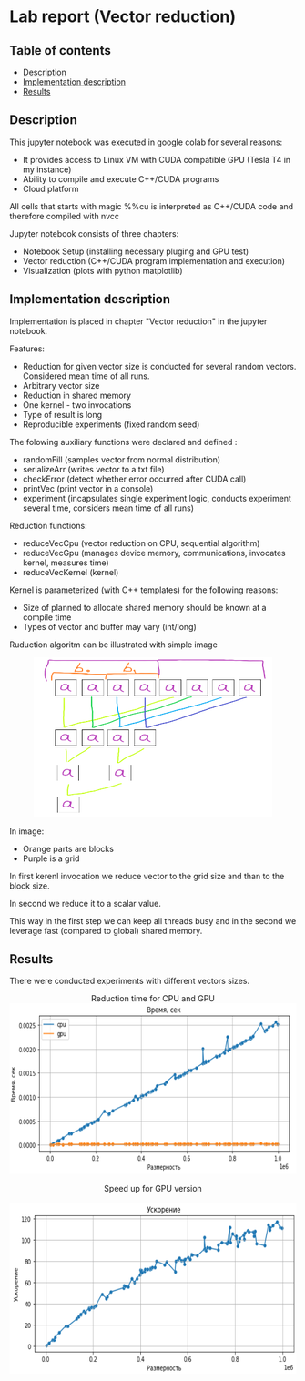 # Lab report (Vector reduction)

## Table of contents

* [Description](#description)
* [Implementation description](#implementation-description)
* [Results](#results)

## Description
This jupyter notebook was executed in google colab for several reasons:
- It provides access to Linux VM with CUDA compatible GPU (Tesla T4 in my instance)
- Ability to compile and execute C++/CUDA programs
- Cloud platform

All cells that starts with magic %%cu is interpreted as C++/CUDA code and therefore compiled with nvcc

Jupyter notebook consists of three chapters:
- Notebook Setup (installing necessary pluging and GPU test)
- Vector reduction (C++/CUDA program implementation and execution)
- Visualization (plots with python matplotlib)

## Implementation description

Implementation is placed in chapter "Vector reduction" in the jupyter notebook.

Features:
- Reduction for given vector size is conducted for several random vectors. Considered mean time of all runs.
- Arbitrary vector size
- Reduction in shared memory
- One kernel - two invocations
- Type of result is long
- Reproducible experiments (fixed random seed)

The folowing auxiliary functions were declared and defined :
- randomFill (samples vector from normal distribution)
- serializeArr (writes vector to a txt file)
- checkError (detect whether error occurred after CUDA call)
- printVec (print vector in a console)
- experiment (incapsulates single experiment logic, conducts experiment several time, considers mean time of all runs)

Reduction functions:
- reduceVecCpu (vector reduction on CPU, sequential algorithm)
- reduceVecGpu (manages device memory, communications, invocates kernel, measures time)
- reduceVecKernel (kernel)

Kernel is parameterized (with C++ templates) for the following reasons:
- Size of planned to allocate shared memory should be known at a compile time
- Types of vector and buffer may vary (int/long)

Ruduction algoritm can be illustrated with simple image

<p align="center">
  <img width="420" height="280" src="https://github.com/Anteii/HPC-Labs/blob/main/lab2/resources/reduction.png">
</p>

In image:
- Orange parts are blocks
- Purple is a grid

In first kerenl invocation we reduce vector to the grid size and than to the block size.

In second we reduce it to a scalar value.

This way in the first step we can keep all threads busy and in the second we leverage fast (compared to global) shared memory. 

## Results
There were conducted experiments with different vectors sizes.



<p align="center">
  Reduction time for CPU and GPU<br>
  <img width="600" height="300" src="https://github.com/Anteii/HPC-Labs/blob/main/lab2/resources/times_of_dim.png"/>
</p>


<p align="center">
  Speed up for GPU version<br>   
  <img width="600" height="300" src="https://github.com/Anteii/HPC-Labs/blob/main/lab2/resources/speed_up_of_dim.png">
</p>
